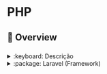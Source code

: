 # PHP

## :dart: Overview

###

<details>
<summary>:keyboard: Descrição</summary>

**:book: Tipos primitivos**

**:books: Estruturas de dados**

**:abacus: Operadores aritméticos**

**:floppy_disk: Operadores relacionais**

**:bulb: Operadores lógicos**

**:flashlight: Estruturas condicionais**

**:cd: Estruturas de repetição**

**:electric_plug: Funções**

**:page_with_curl: Classes**

**:mailbox_with_no_mail: Comandos**

</details>

<details>
<summary>:package: Laravel (Framework)</summary>

#### :keyboard: Descrição

- MVC: Model View Controller
- Actions: Ações dos controller acessando a model e renderizando as views
- Blade: Template engine laravel
- Path Params: Obrigatório ou opcional com uso '?'
- Query Params: Utilizado em campos de buscas
- Eloquent: ORM (Object-Relational Mapping)
- Migrations: Versionamento do banco de dados
- Flash Message: Passagem de mensagem por session
- Diretivas/Interpolação:

  ```
    @if(cond)
      ...
    @elseif(cond)
      ...
    @else
      ...
    @endif

    @for($i = 0; $i < count($arr), $i++)
      <p>{{ $arr[$i] }} - {{ $i }}</p>
    @endfor

    @foreach($arr as $var)
      <p>{{ $var }} - {{ $loop->index }}</p>
    @endforeach

    @php
      ...
    @endphp

    @yield('content')
    @yield('title')

    @extends('layouts.main')
    @section('title', 'Home')

    @section('content')
      ...
    @endsection

    @csrf
    @method("PUT")

    @auth
      ...
    @endauth

    @guest
      ...
    @endguest

    {{ $variable }}
    {{-- Comment --}}
  ```

- Comandos:

  ```
  composer create-project --prefer-dist laravel/laravel <project-name>
  composer require laravel/jetstream
  php artisan jetstream:install livewire

  php artisan serve

  php artisan migrate
  php artisan migrate:fresh
  php artisan migrate:status
  php artisan migrate:rollback
  php artisan migrate:reset
  php artisan migrate:refresh

  php artisan make:migration create_products_table
  php artisan make:migration add_category_to_products_table

  php artisan make:controller EventController
  php artisan make:model Event
  ```

</details>
